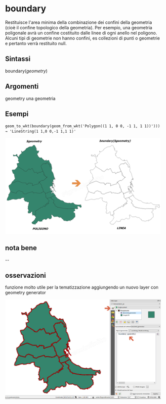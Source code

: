 # boundary

Restituisce l'area minima della combinazione dei confini della geometria (cioè il confine topologico della geometria). Per esempio, una geometria poligonale avrà un confine costituito dalle linee di ogni anello nel poligono. Alcuni tipi di geometrie non hanno confini, es collezioni di punti o geometrie e pertanto verrà restituito null.

## Sintassi

boundary(*geometry*)

## Argomenti

geometry una geometria

## Esempi


`geom_to_wkt(boundary(geom_from_wkt('Polygon((1 1, 0 0, -1 1, 1 1))'))) → 'LineString(1 1,0 0,-1 1,1 1)'`

![](/img/geometria/boundary/boundari1.png)

## nota bene

--

## osservazioni

funzione molto utile per la tematizzazione aggiungendo un nuovo layer con geometry generator

![](/img/geometria/boundary/boundari2.png)
